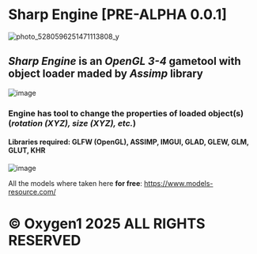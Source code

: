 # Sharp Engine [PRE-ALPHA 0.0.1]

![photo_5280596251471113808_y](https://github.com/user-attachments/assets/8ddf1a8b-cace-4329-8a92-6a7f19fa320a)

## ***Sharp Engine*** is an *OpenGL 3-4* gametool with object loader maded by *Assimp* library 

![image](https://github.com/user-attachments/assets/e9a7f600-a4a6-492e-8caf-46b68649d966)

### Engine has tool to change the properties of loaded object(s) (*rotation (XYZ), size (XYZ), etc.*)
#### Libraries required: GLFW (OpenGL), ASSIMP, IMGUI, GLAD, GLEW, GLM, GLUT, KHR

![image](https://github.com/user-attachments/assets/ed104acf-eca1-4a64-b5c6-77ccad72a207)

All the models where taken here **for free**: https://www.models-resource.com/

# © Oxygen1 2025 ALL RIGHTS RESERVED
